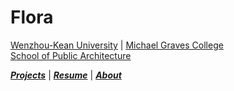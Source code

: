 # Flora

[Wenzhou-Kean University](https://wku.edu.cn/) | [Michael Graves College<br/>
School of Public Architecture](http://design.wku.edu.cn/)<br/>

***[Projects](https://ZMRFlora.github.io/Portfolio/Projects)*** | ***[Resume](https://ZMRFlora.github.io/Portfolio/Resume)*** | ***[About](https://ZMRFlora.github.io/Portfolio/About)*** 

